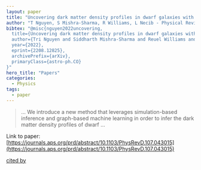 ```yaml
---
layout: paper
title: "Uncovering dark matter density profiles in dwarf galaxies with graph neural networks"
author: "T Nguyen, S Mishra-Sharma, R Williams, L Necib - Physical Review D, 2023 - APS"
bibtex: "@misc{nguyen2022uncovering,
  title={Uncovering dark matter density profiles in dwarf galaxies with graph neural networks}, 
  author={Tri Nguyen and Siddharth Mishra-Sharma and Reuel Williams and Lina Necib},
  year={2022},
  eprint={2208.12825},
  archivePrefix={arXiv},
  primaryClass={astro-ph.CO}
}"
hero_title: "Papers"
categories:
  - Physics
tags:
  - paper
---
```

>… We introduce a new method that leverages simulation-based inference and graph-based machine learning in order to infer the dark matter density profiles of dwarf …

Link to paper: [https://journals.aps.org/prd/abstract/10.1103/PhysRevD.107.043015](https://journals.aps.org/prd/abstract/10.1103/PhysRevD.107.043015)

[cited by](https://scholar.google.com/scholar?cites=8913784847554083300&as_sdt=5,44&sciodt=0,44&hl=en&num=20)

